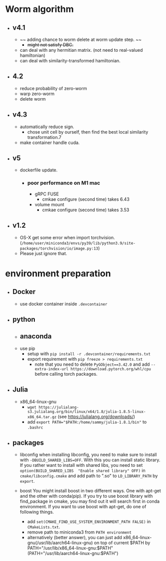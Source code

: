# Worm algorithm

- ## v4.1 
  - ~~ adding chance to worm delete at worm update step. ~~
    - ~~might not satisfy DBC.~~
  - can deal with any hermitian matrix. (not need to real-valued hamiltonian)
  - can deal with similarity-transformed hamiltonian.

- ## 4.2
  - reduce probability of zero-worm
  - warp zero-worm
  - delete worm

- ## v4.3
  - automatically reduce sign.
    - chose unit cell by ourself, then find the best local similarity transformation.7
  - make container handle cuda.

- ## v5
  - dockerfile update.
    - ### poor performance on M1 mac
      - gRPC FUSE 
        - cmkae configure (second time) takes 6.43
      - volume mount
        - cmkae configure (second time) takes 3.53
      

- ## v1.2
  - OS-X get some error when import torchvision. (`/home/user/miniconda3/envs/py39/lib/python3.9/site-packages/torchvision/io/image.py:13`)
  - Please just ignore that.


# environment preparation

- ## Docker
  - use docker container inside `.devcontainer`

- ## python
  - anaconda
    -
  - use pip
    - setup with `pip install -r .devcontainer/requirements.txt`
    - export requirement with `pip freeze > requirements.txt`
      - note that you need to delete `PyGObject==3.42.0` and add `--extra-index-url https://download.pytorch.org/whl/cpu` before calling torch packages.

- ## Julia
  - x86_64-linux-gnu
    - `wget https://julialang-s3.julialang.org/bin/linux/x64/1.8/julia-1.8.5-linux-x86_64.tar.gz` (see https://julialang.org/downloads/)
    - add `export PATH="$PATH:/home/sammy/julia-1.8.1/bin"` to `.bashrc`


- ## packages
  - libconfig
    when installing libconfig, you need to make sure to install with `-DBUILD_SHARED_LIBS=OFF`. With this you can install static library. If you rather want to install with shared libs, you need to set `option(BUILD_SHARED_LIBS  "Enable shared library" OFF)` in `cmake/libconfig.cmake` and add path to ".so" to `LD_LIBRARY_PATH` by `export`.

  - boost
    You might install boost in two different ways. One with apt-get and the other with conda(pip). If you try to use boost library with find_package in cmake, you may find out it will search first in conda environment. If you want to use boost with apt-get, do one of following things.
    - add `set(CMAKE_FIND_USE_SYSTEM_ENVIRONMENT_PATH FALSE)` in `CMakeLists.txt`. 
    - remove path to miniconda3 from `PATH environment`
    - alternatively (better answer), you can just add x86_64-linux-gnu(/usr/lib/aarch64-linux-gnu) on top of current $PATH by PATH="/usr/lib/x86_64-linux-gnu:$PATH"(PATH="/usr/lib/aarch64-linux-gnu:$PATH")
